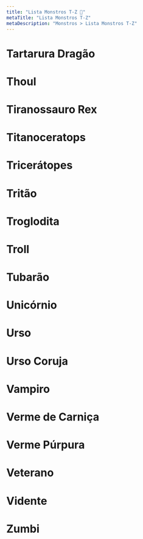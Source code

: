 ```yaml
---
title: "Lista Monstros T-Z 🔴"
metaTitle: "Lista Monstros T-Z"
metaDescription: "Monstros > Lista Monstros T-Z"
---
```

# Tartarura Dragão

# Thoul

# Tiranossauro Rex

# Titanoceratops

# Tricerátopes

# Tritão

# Troglodita

# Troll

# Tubarão

# Unicórnio

# Urso

# Urso Coruja

# Vampiro

# Verme de Carniça

# Verme Púrpura

# Veterano

# Vidente

# Zumbi
